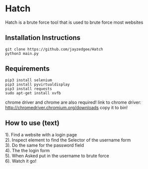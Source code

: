# Hatch
Hatch is a brute force tool that is used to brute force most websites


## Installation Instructions
```
git clone https://github.com/jayzedgee/Hatch
python3 main.py
```

## Requirements
```
pip3 install selenium
pip3 install pyvirtualdisplay
pip3 install requests
sudo apt-get install xvfb
```
chrome driver and chrome are also required!
link to chrome driver: http://chromedriver.chromium.org/downloads
copy it to bin!
<br>
## How to use (text)
1). Find a website with a login page<br>
2). Inspect element to find the Selector of the username form<br>
3). Do the same for the password field<br>
4). The the login form <br>
5). When Asked put in the username to brute force<br>
6). Watch it go!


